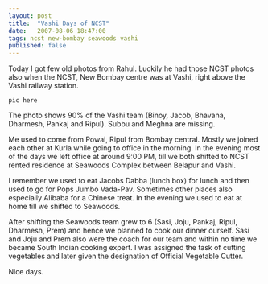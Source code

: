 ```yaml
---
layout: post
title:  "Vashi Days of NCST"
date:   2007-08-06 18:47:00
tags: ncst new-bombay seawoods vashi
published: false
---
```

Today I got few old photos from Rahul. Luckily he had those NCST photos also when the NCST, New Bombay centre was at Vashi, right above the Vashi railway station.

`pic here`

The photo shows 90% of the Vashi team (Binoy, Jacob, Bhavana, Dharmesh, Pankaj and Ripul). Subbu and Meghna are missing.

Me used to come from Powai, Ripul from Bombay central. Mostly we joined each other at Kurla while going to office in the morning. In the evening most of the days we left office at around 9:00 PM, till we both shifted to NCST rented residence at Seawoods Complex between Belapur and Vashi.

I remember we used to eat Jacobs Dabba (lunch box) for lunch and then used to go for Pops Jumbo Vada-Pav. Sometimes other places also especially Alibaba for a Chinese treat. In the evening we used to eat at home till we shifted to Seawoods.

After shifting the Seawoods team grew to 6 (Sasi, Joju, Pankaj, Ripul, Dharmesh, Prem) and hence we planned to cook our dinner ourself. Sasi and Joju and Prem also were the coach for our team and within no time we became South Indian cooking expert. I was assigned the task of cutting vegetables and later given the designation of Official Vegetable Cutter.

Nice days.
